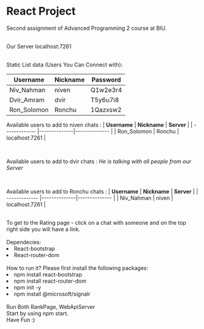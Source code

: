 # React Project
Second assignment of Advanced Programming 2 course at BIU.<br>
<br>

Our Server localhost:7261

<br>
Static List data (Users You Can Connect with):

| **Username**   | **Nickname** | **Password**      | 
| -------------  |--------------|-------------- |
| Niv_Nahman     | niven  | Q1w2e3r4    |
| Dvir_Amram     | dvir   | T5y6u7i8    |
| Ron_Solomon    | Ronchu  | 1Qazxsw2    |

Available users to add to niven chats :
| **Username**   | **Nickname** | **Server**      | 
| -------------  |--------------|-------------- |
| Ron_Solomon    | Ronchu        | localhost:7261    |

<br>

Available users to add to dvir chats :
*He is talking with all people from our Server*

<br>

Available users to add to Ronchu chats :
| **Username**   | **Nickname** | **Server**      | 
| -------------  |--------------|-------------- |
| Niv_Nahman     | niven        | localhost:7261    |

<br>
To get to the Rating page - click on a chat with someone and on the top right side you will have a link.
<br>
<br>

<div>
Dependecies:
  <li>
    React-bootstrap
  </li>
  <li>
    React-router-dom
  </li>
</div>
 <br>
<lable>How to run it?</lable>
Please first install the following packages:
<div>
  <li>
    npm install react-bootstrap
  </li>
  <li>
    npm install react-router-dom
  </li>
  <li>
    npm init -y
  </li>
  <li>
    npm install @microsoft/signalr
  </li>
</div>
<br>
Run Both RankPage, WebApiServer
<br>
Start by using npm start.
<br>
Have Fun :)
